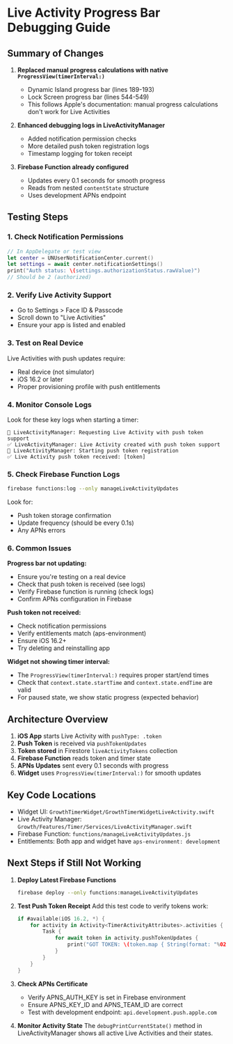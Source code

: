 # Live Activity Progress Bar Debugging Guide

## Summary of Changes

1. **Replaced manual progress calculations with native `ProgressView(timerInterval:)`**
   - Dynamic Island progress bar (lines 189-193)
   - Lock Screen progress bar (lines 544-549)
   - This follows Apple's documentation: manual progress calculations don't work for Live Activities

2. **Enhanced debugging logs in LiveActivityManager**
   - Added notification permission checks
   - More detailed push token registration logs
   - Timestamp logging for token receipt

3. **Firebase Function already configured**
   - Updates every 0.1 seconds for smooth progress
   - Reads from nested `contentState` structure
   - Uses development APNs endpoint

## Testing Steps

### 1. Check Notification Permissions
```swift
// In AppDelegate or test view
let center = UNUserNotificationCenter.current()
let settings = await center.notificationSettings()
print("Auth status: \(settings.authorizationStatus.rawValue)")
// Should be 2 (authorized)
```

### 2. Verify Live Activity Support
- Go to Settings > Face ID & Passcode
- Scroll down to "Live Activities" 
- Ensure your app is listed and enabled

### 3. Test on Real Device
Live Activities with push updates require:
- Real device (not simulator)
- iOS 16.2 or later
- Proper provisioning profile with push entitlements

### 4. Monitor Console Logs

Look for these key logs when starting a timer:

```
🔵 LiveActivityManager: Requesting Live Activity with push token support
✅ LiveActivityManager: Live Activity created with push token support
🔔 LiveActivityManager: Starting push token registration
✅ Live Activity push token received: [token]
```

### 5. Check Firebase Function Logs
```bash
firebase functions:log --only manageLiveActivityUpdates
```

Look for:
- Push token storage confirmation
- Update frequency (should be every 0.1s)
- Any APNs errors

### 6. Common Issues

**Progress bar not updating:**
- Ensure you're testing on a real device
- Check that push token is received (see logs)
- Verify Firebase function is running (check logs)
- Confirm APNs configuration in Firebase

**Push token not received:**
- Check notification permissions
- Verify entitlements match (aps-environment)
- Ensure iOS 16.2+
- Try deleting and reinstalling app

**Widget not showing timer interval:**
- The `ProgressView(timerInterval:)` requires proper start/end times
- Check that `context.state.startTime` and `context.state.endTime` are valid
- For paused state, we show static progress (expected behavior)

## Architecture Overview

1. **iOS App** starts Live Activity with `pushType: .token`
2. **Push Token** is received via `pushTokenUpdates` 
3. **Token stored** in Firestore `liveActivityTokens` collection
4. **Firebase Function** reads token and timer state
5. **APNs Updates** sent every 0.1 seconds with progress
6. **Widget** uses `ProgressView(timerInterval:)` for smooth updates

## Key Code Locations

- Widget UI: `GrowthTimerWidget/GrowthTimerWidgetLiveActivity.swift`
- Live Activity Manager: `Growth/Features/Timer/Services/LiveActivityManager.swift`
- Firebase Function: `functions/manageLiveActivityUpdates.js`
- Entitlements: Both app and widget have `aps-environment: development`

## Next Steps if Still Not Working

1. **Deploy Latest Firebase Functions**
   ```bash
   firebase deploy --only functions:manageLiveActivityUpdates
   ```

2. **Test Push Token Receipt**
   Add this test code to verify tokens work:
   ```swift
   if #available(iOS 16.2, *) {
       for activity in Activity<TimerActivityAttributes>.activities {
           Task {
               for await token in activity.pushTokenUpdates {
                   print("GOT TOKEN: \(token.map { String(format: "%02x", $0) }.joined())")
               }
           }
       }
   }
   ```

3. **Check APNs Certificate**
   - Verify APNS_AUTH_KEY is set in Firebase environment
   - Ensure APNS_KEY_ID and APNS_TEAM_ID are correct
   - Test with development endpoint: `api.development.push.apple.com`

4. **Monitor Activity State**
   The `debugPrintCurrentState()` method in LiveActivityManager shows all active Live Activities and their states.